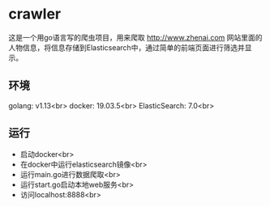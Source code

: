 # crawler
这是一个用go语言写的爬虫项目，用来爬取 http://www.zhenai.com 网站里面的人物信息，将信息存储到Elasticsearch中，通过简单的前端页面进行筛选并显示。

## 环境
golang: v1.13\<br>
docker: 19.03.5\<br>
ElasticSearch: 7.0\<br>

## 运行
* 启动docker\<br>
* 在docker中运行elasticsearch镜像\<br>
* 运行main.go进行数据爬取\<br>
* 运行start.go启动本地web服务\<br>
* 访问localhost:8888\<br>

